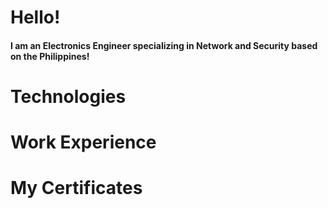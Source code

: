 # Hello!
#### I am an Electronics Engineer specializing in Network and Security based on the Philippines!


# Technologies


# Work Experience

# 

# My Certificates
